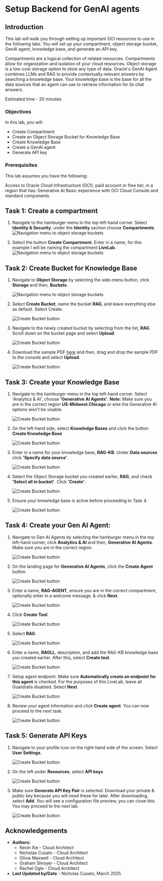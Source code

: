 # Setup Backend for GenAI agents

## Introduction
This lab will walk you through setting up important OCI resources to use in the following labs. You will set up your compartment, object storage bucket, GenAI agent, knowledge base, and generate an API key. 

Compartments are a logical collection of related resources. Compartments allow for organization and isolation of your cloud resources. Object storage is a low-cost storage option to store any type of data. Oracle's GenAI Agent combines LLMs and RAG to provide contextually relevant answers by searching a knowledge base. Your knowledge base is the base for all the data sources that an agent can use to retrieve information for its chat answers.

Estimated time - 20 minutes

### Objectives

In this lab, you will:
* Create Compartment
* Create an Object Storage Bucket for Knowledge Base
* Create Knowledge Base
* Create a GenAI agent
* Generate API key

### Prerequisites

This lab assumes you have the following:

Access to Oracle Cloud Infrastructure (OCI), paid account or free tier, in a region that has:
Generative AI
Basic experience with OCI Cloud Console and standard components.

## Task 1: Create a compartment

1. Navigate to the hamburger menu in the top left-hand corner. Select **Identity & Security**, under the **Identity** section choose **Compartments**.
   	![Navigation menu to object storage buckets](./images/Compartment.png  "")

2. Select the button **Create Compartment**. Enter in a name, for this example I will be naming the compartment **LiveLab**.
	![Navigation menu to object storage buckets](./images/CreateCompartment.png  "")

## Task 2: Create Bucket for Knowledge Base

1. Navigate to **Object Storage** by selecting the side-menu button, click **Storage** and then, **Buckets**.

	![Navigation menu to object storage buckets](./images/nav-buckets.png  "")

2. Select **Create Bucket**, name the bucket **RAG**, and leave everything else as default. Select Create.

	![Create Bucket button](./images/create-bucket.png "")

3. Navigate to the newly created bucket by selecting from the list, **RAG**. Scroll down on the bucket page and select **Upload**. 

	![Create Bucket button](./images/upload-pdf.png "")

4. Download the sample PDF [here](https://orasenatdpltsecitom03.objectstorage.us-phoenix-1.oci.customer-oci.com/p/ZtYD0BzBps8w3O2sYzLvnync2uSXfZk9SHSHdpaZAMnlxIVpVAEiGY4wmMKSZVEE/n/orasenatdpltsecitom03/b/RAG/o/OCI%20Dedicated%20Region%20At-A-Glance.pdf) and then, drag and drop the sample PDF to the console and select **Upload**.

	![Create Bucket button](./images/drop-pdf-upload.png "")

## Task 3: Create your Knowledge Base

1. Navigate to the hamburger menu in the top left-hand corner. Select 'Analytics & AI', choose **'Generative AI Agents'**. 
 **Note:** Make sure you are in the correct region **US-Midwest Chicago** or else the Generative AI options won't be visable.

	![Create Bucket button](./images/NavigateAIAgent.png "")

2. On the left-hand side, select **Knowledge Bases** and click the button **Create Knowledge Base**

	![Create Bucket button](./images/createknowledgebase.png "")

3. Enter in a name for your knowledge base, **RAG-KB**. Under **Data sources** click **'Specify data source'**.

	![Create Bucket button](./images/NewKB.png "")

4. Select the Object Storage bucket you created earlier, **RAG**, and check **'Select all in bucket'**. Click **'Create'**.

	![Create Bucket button](./images/DSKB.png "")

5. Ensure your knowledge base is active before proceeding to Task 4.

	![Create Bucket button](./images/active.png "")

## Task 4: Create your Gen AI Agent: 

1. Navigate to Gen AI Agents by selecting the hamburger menu in the top left-hand corner, click **Analytics & AI** and then, **Generative AI Agents**. Make sure you are in the correct region.

	![Create Bucket button](./images/NavigateAIAgent.png "")

2. On the landing page for **Generative AI Agents**, click the **Create Agent** button.

	![Create Bucket button](./images/CreateAgent.png "")

3. Enter a name, **RAG-AGENT**, ensure you are in the correct compartment, optionally enter in a welcome message, & click **Next**.

	![Create Bucket button](./images/agent.png "")

4. Click **Create Tool**.

	![Create Bucket button](./images/click.png "")

5. Select **RAG**. 

	![Create Bucket button](./images/rag.png "")

6. Enter a name, **RAGLL**, description, and add the RAG-KB knowledge base you created earlier. After this, select **Create tool**.

	![Create Bucket button](./images/toolcreate.png "")   

7. Setup agent endpoint. Make sure **Automatically create an endpoint for this agent** is checked. For the purposes of this LiveLab, leave all Guardrails disabled. Select **Next**.

 	![Create Bucket button](./images/endpoint.png "") 

 8. Review your agent information and click **Create agent**. You can now proceed to the next task.

	![Create Bucket button](./images/ffinishagent.png "") 
   
## Task 5: Generate API Keys

1. Navigate to your profile icon on the right-hand side of the screen. Select **User Settings**. 

	![Create Bucket button](./images/profile.png "")

2. On the left under **Resources**, select **API keys**

	![Create Bucket button](./images/API.png "")

3. Make sure **Generate API Key Pair** is selected. Download your private & public key because you will need these for later. After downloading, select **Add**. You will see a configuration file preview, you can close this. You may proceed to the next lab. 

      ![Create Bucket button](./images/gen.png "")


## Acknowledgements

* **Authors:**
	* Kevin Xie - Cloud Architect
	* Nicholas Cusato - Cloud Architect
	* Olivia Maxwell - Cloud Architect
	* Graham Shroyer - Cloud Architect
	* Rachel Ogle - Cloud Architect
* **Last Updated by/Date** - Nicholas Cusato, March 2025
